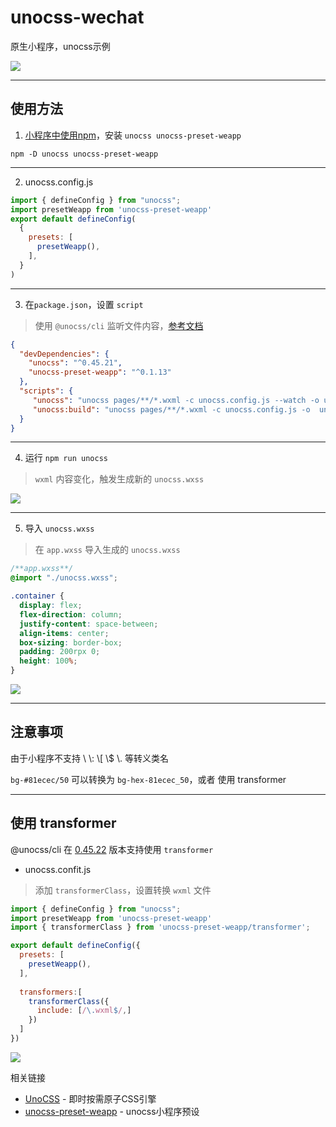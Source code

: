 # unocss-wechat

原生小程序，unocss示例

![](https://fastly.jsdelivr.net/gh/MellowCo/image-host/2022/202209141354363.gif)




---
## 使用方法
1. [小程序中使用npm](https://developers.weixin.qq.com/miniprogram/dev/devtools/npm.html)，安装 `unocss unocss-preset-weapp`

```shell
npm -D unocss unocss-preset-weapp
```

---
2. unocss.config.js
```js
import { defineConfig } from "unocss";
import presetWeapp from 'unocss-preset-weapp'
export default defineConfig(
  {
    presets: [
      presetWeapp(),
    ],
  }
)
```

---
3. 在`package.json`，设置 `script`
> 使用 `@unocss/cli` 监听文件内容，[参考文档](https://github.com/unocss/unocss/tree/main/packages/cli)
```json
{
  "devDependencies": {
    "unocss": "^0.45.21",
    "unocss-preset-weapp": "^0.1.13"
  },
  "scripts": {
     "unocss": "unocss pages/**/*.wxml -c unocss.config.js --watch -o unocss.wxss",
     "unocss:build": "unocss pages/**/*.wxml -c unocss.config.js -o  unocss.wxss"
  }
}
```


---
4. 运行 `npm run unocss`
> `wxml` 内容变化，触发生成新的 `unocss.wxss`

![](https://fastly.jsdelivr.net/gh/MellowCo/image-host/2022/202209141401533.png)


---
5. 导入 `unocss.wxss`
> 在 `app.wxss` 导入生成的 `unocss.wxss`

```css
/**app.wxss**/
@import "./unocss.wxss";

.container {
  display: flex;
  flex-direction: column;
  justify-content: space-between;
  align-items: center;
  box-sizing: border-box;
  padding: 200rpx 0;
  height: 100%;
}
```

![](https://fastly.jsdelivr.net/gh/MellowCo/image-host/2022/202209141354363.gif)

---

## 注意事项
由于小程序不支持 \\ \\: \\[ \\$ \\. 等转义类名

`bg-#81ecec/50` 可以转换为 `bg-hex-81ecec_50`，或者 使用 transformer

---

## 使用 transformer
@unocss/cli 在 [0.45.22](https://github.com/unocss/unocss/releases/tag/v0.45.22) 版本支持使用 `transformer`

* unocss.confit.js
> 添加 `transformerClass`，设置转换 `wxml` 文件
```js
import { defineConfig } from "unocss";
import presetWeapp from 'unocss-preset-weapp'
import { transformerClass } from 'unocss-preset-weapp/transformer';

export default defineConfig({
  presets: [
    presetWeapp(),
  ],
  
  transformers:[
    transformerClass({
      include: [/\.wxml$/,]
    })
  ]
})
```

![](https://fastly.jsdelivr.net/gh/MellowCo/image-host/2022/202209202104828.gif)


相关链接
* [UnoCSS](https://github.com/unocss/unocss) - 即时按需原子CSS引擎
* [unocss-preset-weapp](https://github.com/MellowCo/unocss-preset-weapp) - unocss小程序预设
